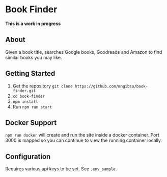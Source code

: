# Book Finder
**This is a work in progress**

## About
Given a book title, searches Google books, Goodreads and Amazon to find similar books you may like.

## Getting Started
1. Get the repository `git clone https://github.com/mngibso/book-finder.git`
2. `cd book-finder`
3. `npm install`
3. Run `npm run start`

## Docker Support
`npm run docker` will create and run the site inside a docker container. Port 3000 is mapped so you can continue to view the running container locally.

## Configuration
Requires various api keys to be set.  See `.env_sample`.
